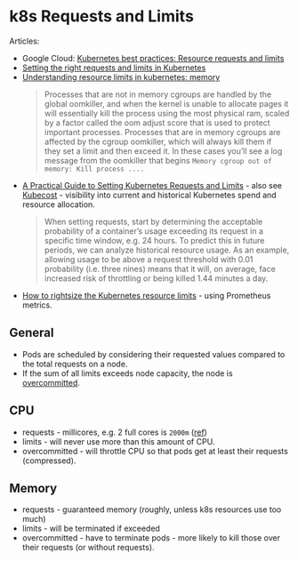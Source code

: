 # k8s Requests and Limits

Articles:

* Google Cloud: [Kubernetes best practices: Resource requests and limits](https://cloud.google.com/blog/products/containers-kubernetes/kubernetes-best-practices-resource-requests-and-limits)
* [Setting the right requests and limits in Kubernetes](https://learnk8s.io/setting-cpu-memory-limits-requests)
* [Understanding resource limits in kubernetes: memory](https://medium.com/@betz.mark/understanding-resource-limits-in-kubernetes-memory-6b41e9a955f9)
    >  Processes that are not in memory cgroups are handled by the global oomkiller, and when the kernel is unable to allocate pages it will essentially kill the process using the most physical ram, scaled by a factor called the oom adjust score that is used to protect important processes. Processes that are in memory cgroups are affected by the cgroup oomkiller, which will always kill them if they set a limit and then exceed it. In these cases you’ll see a log message from the oomkiller that begins `Memory cgroup out of memory: Kill process ....`
* [A Practical Guide to Setting Kubernetes Requests and Limits](https://blog.kubecost.com/blog/requests-and-limits/) - also see [Kubecost](https://github.com/kubecost/cost-model) - visibility into current and historical Kubernetes spend and resource allocation.
    > When setting requests, start by determining the acceptable probability of a container’s usage exceeding its request in a specific time window, e.g. 24 hours. To predict this in future periods, we can analyze historical resource usage. As an example, allowing usage to be above a request threshold with 0.01 probability (i.e. three nines) means that it will, on average, face increased risk of throttling or being killed 1.44 minutes a day.
* [How to rightsize the Kubernetes resource limits](https://sysdig.com/blog/kubernetes-resource-limits/) - using Prometheus metrics.

## General

* Pods are scheduled by considering their requested values compared to the total requests on a node.
* If the sum of all limits exceeds node capacity, the node is [overcommitted](https://github.com/kubernetes/community/blob/master/contributors/design-proposals/node/resource-qos.md#qos-classes).

## CPU

* requests - millicores, e.g. 2 full cores is `2000m` ([ref](https://cloud.google.com/blog/products/containers-kubernetes/kubernetes-best-practices-resource-requests-and-limits))
* limits - will never use more than this amount of CPU.
* overcommitted - will throttle CPU so that pods get at least their requests (compressed).

## Memory

* requests - guaranteed memory (roughly, unless k8s resources use too much)
* limits - will be terminated if exceeded
* overcommitted - have to terminate pods - more likely to kill those over their requests (or without requests).
